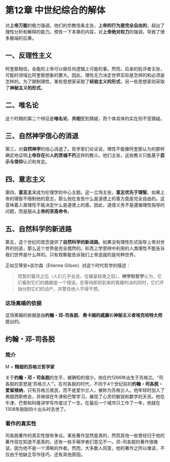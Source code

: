 # 第12章 中世纪综合的解体

对**上帝万能**的极力强调，他们的宗教信条主张，**上帝的行为是完全自由的**，超出了理性分析和解释的能力。预告一下本章的内容，对**上帝绝对权力**的强调，导致了很多极端的后果。

## 一、反理性主义

阿奎那相信，全能的上帝可以做任何逻辑上可能的事。然而，后来的批评者主张，可能的领域比阿奎那想象的要大。因此，理性无力决定世界实际是怎样的和必须是怎样的。为了限制理性，某些思想家采取了**经验主义的形式**，另一些思想家则采取了**神秘主义的形式**。

## 二、唯名论

这个时期的第二个特征是**唯名论**，**共相**受到猜疑，而个体具体的实在则不受猜疑。

## 三、自然神学信心的消退

第三，对**自然神学**的信心消退了。哲学家们论证说，理性不能像阿奎那认为的那样确定地证明**上帝存在**和**人的灵魂不朽**这样的教义。他们主张，这些教义只能基于**启示与信仰**认识和肯定。

## 四、意志主义

第四，**意志主义**成为伦理学的中心主题。这一立场主张，**意志优先于理智**。如果上帝的理智不限制他的意志，那么他在宣告什么是道德上的善方面是完全自由的。这意味着人类理性不能决定什么是道德上的善。因此，道德义务不是遵循理性指导的问题，而是服从**上帝的至高命令**。

## 五、自然科学的新进路

第五，这个世纪的观念提供了**自然科学的新进路**。如果没有理性形式指导上帝对世界的创造，那么这个世界是完全偶然的。形而上学思辨中利用的人类理性不能告诉我们世界是什么样的。只有观察能告诉我们上帝造就的是何种世界。

正如艾蒂安•吉尔森（Etienne Gilson）对这个时代哲学的描述：

> 短暂的蜜月之后（人们几乎会说，在婚宴结束之前），**神学和哲学**认为，它们看到它们的婚姻是一个错误。在等待即将到来的离婚判决的同时，它们开始分割它们的动产，并警告他人不得干预。

### 这场离婚的依据

这场离婚的依据是由**约翰・邓-司各脱**、**奥卡姆的威廉**和**神秘主义者埃克哈特大师**提出的。

## 约翰・邓-司各脱

### 简介

M = **精细的苏格兰哲学家**

关于**约翰・邓・司各脱**的生平，被确知的很少。他在约1266年出生于苏格兰。“司各脱的意思是‘苏格兰人’”。在司各脱的时代，不同于4个世纪前的**约翰・司各脱・爱留根纳**，只有苏格兰居民，而不是爱尔兰人，被称为苏格兰人。他年轻时加入了弗朗西斯修会，并继续在牛津和巴黎学习，展现了心灵的敏锐和数学的天资。他在牛津、巴黎和科隆讲学写作度过了一生。在最后一个城市只工作了一年，他就在1308年刚刚四十出头时去世了。

### 著作的真实性

司各脱著作的真实性很有争议。某些著作显然是真的，然而其他一些曾经归于他的著作现在知道不是真的，还有一些手稿学者们意见不一。邓-司各脱的著作很难读，因为他不是一个清晰的作者。然而，大多数人同意，他的著作之所以难读，不仅由于他缺乏写作技巧，还有其他原因。